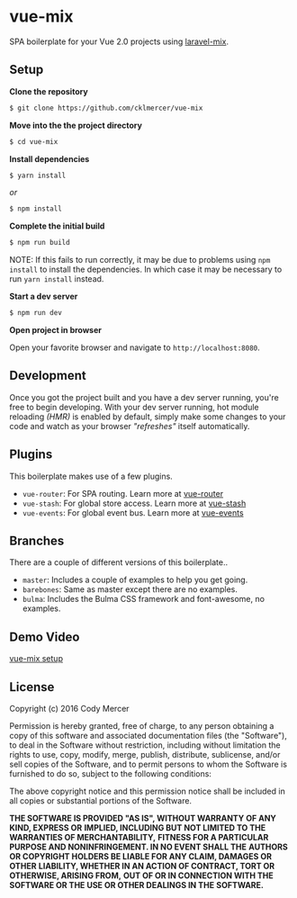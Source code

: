 # vue-mix
SPA boilerplate for your Vue 2.0 projects using [laravel-mix](https://github.com/jeffreyway/laravel-mix).

## Setup
**Clone the repository**
```bash
$ git clone https://github.com/cklmercer/vue-mix
```

**Move into the the project directory**
```bash
$ cd vue-mix
```

**Install dependencies**
```bash
$ yarn install
```
_or_
```bash
$ npm install
```

**Complete the initial build**
```bash
$ npm run build
```
NOTE: If this fails to run correctly, it may be due to problems using `npm install` to install the dependencies.  In which case it may be necessary to run `yarn install` instead.

**Start a dev server**
```bash
$ npm run dev
```

**Open project in browser**

Open your favorite browser and navigate to `http://localhost:8080`.

## Development
Once you got the project built and you have a dev server running, you're free to begin developing.
With your dev server running, hot module reloading _(HMR)_ is enabled by default, simply make some
changes to your code and watch as your browser _"refreshes"_ itself automatically.

## Plugins
This boilerplate makes use of a few plugins.

* `vue-router`: For SPA routing. Learn more at [vue-router](https://github.com/vuejs/vue-router)
* `vue-stash`: For global store access. Learn more at [vue-stash](https://github.com/cklmercer/vue-stash)
* `vue-events`: For global event bus. Learn more at [vue-events](https://github.com/cklmercer/vue-events)

## Branches
There are a couple of different versions of this boilerplate..
* `master`: Includes a couple of examples to help you get going.
* `barebones`: Same as master except there are no examples.
* `bulma`: Includes the Bulma CSS framework and font-awesome, no examples.

## Demo Video
[vue-mix setup](https://www.youtube.com/watch?v=6qK_sAvCPfA_)

## License
Copyright (c) 2016 Cody Mercer

Permission is hereby granted, free of charge, to any person obtaining a copy
of this software and associated documentation files (the "Software"), to deal
in the Software without restriction, including without limitation the rights
to use, copy, modify, merge, publish, distribute, sublicense, and/or sell
copies of the Software, and to permit persons to whom the Software is
furnished to do so, subject to the following conditions:

The above copyright notice and this permission notice shall be included in all
copies or substantial portions of the Software.

**THE SOFTWARE IS PROVIDED "AS IS", WITHOUT WARRANTY OF ANY KIND, EXPRESS OR**
**IMPLIED, INCLUDING BUT NOT LIMITED TO THE WARRANTIES OF MERCHANTABILITY,**
**FITNESS FOR A PARTICULAR PURPOSE AND NONINFRINGEMENT. IN NO EVENT SHALL THE**
**AUTHORS OR COPYRIGHT HOLDERS BE LIABLE FOR ANY CLAIM, DAMAGES OR OTHER**
**LIABILITY, WHETHER IN AN ACTION OF CONTRACT, TORT OR OTHERWISE, ARISING FROM,**
**OUT OF OR IN CONNECTION WITH THE SOFTWARE OR THE USE OR OTHER DEALINGS IN THE**
**SOFTWARE.**

